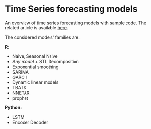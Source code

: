 # Time Series forecasting models

An overview of time series forecasting models with sample code. The related article is available [here](https://towardsdatascience.com/an-overview-of-time-series-forecasting-models-a2fa7a358fcb).

The considered models' families are:

**R**:
- Naive, Seasonal Naive
- *Any model* + STL Decomposition
- Exponential smoothing
- SARIMA
- GARCH
- Dynamic linear models
- TBATS
- NNETAR
- prophet

**Python:**
- LSTM
- Encoder Decoder 



